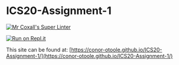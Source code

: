# ICS20-Assignment-1

[![Mr Coxall's Super Linter](https://github.com/conor-otoole/ICS20-Assignment-1/workflows/Mr%20Coxall's%20Super%20Linter/badge.svg)](https://github.comconor-otoole/ICS20-Assignment-1/actions/)

[![Run on Repl.it](https://repl.it/badge/github/conor-otoole/ICS20-Assignment-1)](https://repl.it/github/conor-otoole/ICS20-Assignment-1)

This site can be found at: [https://conor-otoole.github.io/ICS20-Assignment-1/](https://conor-otoole.github.io/ICS20-Assignment-1/)
